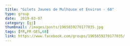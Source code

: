 ```yaml
---
title: "Gilets Jaunes de Mulhouse et Environ - 68"
type: group
date:  2019-03-07
category: [gj]
thumbnail: /images/posts/1965659270177035.jpg
tags: [FR,FR-GES,68]
link: https://www.facebook.com/groups/1965659270177035/
---
```

